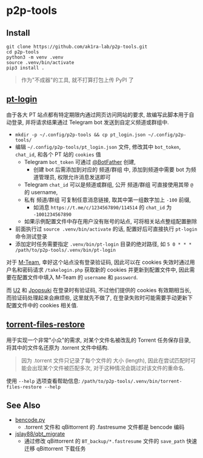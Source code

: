 
# p2p-tools

## Install

```
git clone https://github.com/ak1ra-lab/p2p-tools.git
cd p2p-tools
python3 -m venv .venv
source .venv/bin/activate
pip3 install .
```

> 作为"不成器"的工具, 就不打算打包上传 PyPI 了

## [pt-login](p2p_tools/pt_login.py)

由于各大 PT 站点都有特定期限内通过网页访问网站的要求,
故编写此脚本用于自动登录, 并将请求结果通过 Telegram bot 发送到自定义频道或群组中.

* `mkdir -p ~/.config/p2p-tools && cp pt_login.json ~/.config/p2p-tools/`
* 编辑 `~/.config/p2p-tools/pt_login.json` 文件, 修改其中 `bot_token`, `chat_id`, 和各个 PT 站的 `cookies` 值
    * Telegram `bot_token` 可通过 [@BotFather](https://t.me/BotFather) 创建,
        * 创建 bot 后需添加到对应的 频道/群组 中, 添加到频道中需要 bot 为频道管理员, 权限允许消息发送即可
    * Telegram `chat_id` 可以是频道或群组, 公开 频道/群组 可直接使用其带 `@` 的 username,
    * 私有 频道/群组 可复制任意消息链接, 取其中第一组数字加上 `-100` 前缀,
        * 如消息 `https://t.me/c/1234567890/114514` 的 `chat_id` 为 `-1001234567890`
    * 如果示例配置文件中存在用户没有账号的站点, 可将相关站点整组配置删除
* 前面执行过 `source .venv/bin/activate` 的话, 配置好后可直接执行 `pt-login` 命令测试登录
* 添加定时任务需要指定 `.venv/bin/pt-login` 目录的绝对路径, 如 `5 0 * * * /path/to/p2p-tools/.venv/bin/pt-login`

对于 [M-Team](https://kp.m-team.cc), 幸好这个站点没有登录验证码, 因此可以在 cookies 失效时通过用户名和密码请求
`/takelogin.php` 获取新的 cookies 并更新到配置文件中, 因此需要在配置文件中填入 M-Team 的 `username` 和 `password`.

而 [U2](https://u2.dmhy.org) 和 [Jpopsuki](https://jpopsuki.eu) 在登录时有验证码, 不过他们提供的
cookies 有效期相当长, 而验证码处理起来会麻烦些, 这里就先不做了, 在登录失败时可能需要手动更新下配置文件中的 cookies 相关值.

## [torrent-files-restore](p2p_tools/torrent_files_restore.py)

用于实现一个非常"小众"的需求, 对某个文件名被改乱的 Torrent 任务保存目录, 将其中的文件名还原为 .torrent 文件中结构.

> 因为 .torrent 文件只记录了每个文件的 大小 (length),
> 因此在尝试匹配时可能会出现某个文件被匹配多次, 对于这种情况会跳过对该文件的重命名.

使用 `--help` 选项查看帮助信息:
`/path/to/p2p-tools/.venv/bin/torrent-files-restore --help`

## See Also

* [bencode.py](https://pypi.org/project/bencode.py)
    * .torrent 文件和 qBittorrent 的 .fastresume 文件都是 bencode 编码
* [jslay88/qbt_migrate](https://github.com/jslay88/qbt_migrate)
    * 通过修改 qBittorrent 的 `BT_backup/*.fastresume` 文件的 `save_path` 快速迁移 qBittorrent 下载任务
